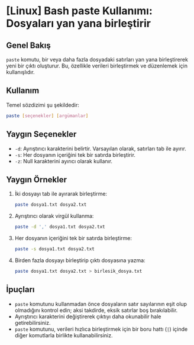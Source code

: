 # [Linux] Bash paste Kullanımı: Dosyaları yan yana birleştirir

## Genel Bakış
`paste` komutu, bir veya daha fazla dosyadaki satırları yan yana birleştirerek yeni bir çıktı oluşturur. Bu, özellikle verileri birleştirmek ve düzenlemek için kullanışlıdır.

## Kullanım
Temel sözdizimi şu şekildedir:

```bash
paste [seçenekler] [argümanlar]
```

## Yaygın Seçenekler
- `-d`: Ayrıştırıcı karakterini belirtir. Varsayılan olarak, satırları tab ile ayırır.
- `-s`: Her dosyanın içeriğini tek bir satırda birleştirir.
- `-z`: Null karakterini ayırıcı olarak kullanır.

## Yaygın Örnekler
1. İki dosyayı tab ile ayırarak birleştirme:
   ```bash
   paste dosya1.txt dosya2.txt
   ```

2. Ayrıştırıcı olarak virgül kullanma:
   ```bash
   paste -d ',' dosya1.txt dosya2.txt
   ```

3. Her dosyanın içeriğini tek bir satırda birleştirme:
   ```bash
   paste -s dosya1.txt dosya2.txt
   ```

4. Birden fazla dosyayı birleştirip çıktı dosyasına yazma:
   ```bash
   paste dosya1.txt dosya2.txt > birlesik_dosya.txt
   ```

## İpuçları
- `paste` komutunu kullanmadan önce dosyaların satır sayılarının eşit olup olmadığını kontrol edin; aksi takdirde, eksik satırlar boş bırakılabilir.
- Ayrıştırıcı karakterini değiştirerek çıktıyı daha okunabilir hale getirebilirsiniz.
- `paste` komutunu, verileri hızlıca birleştirmek için bir boru hattı (`|`) içinde diğer komutlarla birlikte kullanabilirsiniz.